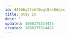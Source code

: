 ```yaml
---
id: 44166y3fs6f0wql8ak8dspx
title: Stay In
desc: ''
updated: 1686375314426
created: 1686375314426
---
```


